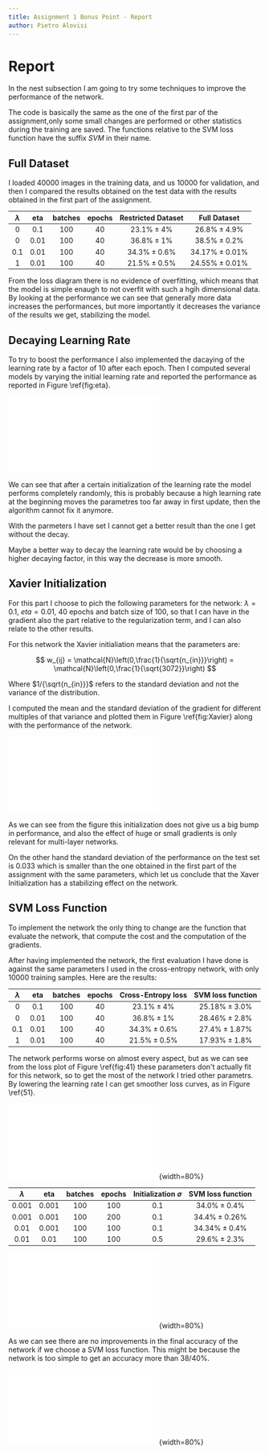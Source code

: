 ```yaml
---
title: Assignment 1 Bonus Point - Report
author: Pietro Alovisi
---
```


# Report

In the nest subsection I am going to try some techniques to improve the performance of the network.

The code is basically the same as the one of the first par of the assignment,only some small changes are performed or other statistics during the training are saved. The functions relative to the SVM loss function have the suffix *SVM* in their name.

## Full Dataset

I loaded 40000 images in the training data, and us 10000 for validation, and then I compared the results obtained on the test data with the results obtained in the first part of the assignment. 

| $\lambda$ | eta | batches | epochs | Restricted Dataset | Full Dataset     |
|:---------:|:---:|:-------:|:------:|:------------------:|:----------------:|
|     0     | 0.1 |   100   |   40   |$23.1\%  \pm 4\%$   |$26.8\%  \pm 4.9\%$ |
|     0     | 0.01|   100   |   40   |$36.8\%  \pm 1\%$   |$38.5\%  \pm 0.2\%$   |
|     0.1   | 0.01 |   100  |   40   |$34.3\%  \pm 0.6\%$ |$34.17\%  \pm 0.01\%$ |
|     1     | 0.01 |   100  |   40   |$21.5\%  \pm 0.5\%$ |$24.55\%  \pm 0.01\%$ |

From the loss diagram there is no evidence of overfitting, which means that the model is simple enaugh to not overfit with such a hgih dimensional data. By looking at the performance we can see that generally more data increases the performances, but more importantly it decreases the variance of the results we get, stabilizing the model.


## Decaying Learning Rate

To try to boost the performance I also implemented the dacaying of the learning rate by a factor of 10 after each epoch. Then I computed several models by varying the initial learning rate and reported the performance as reported in Figure \ref{fig:eta}.


![Performance and its standard deviation related to the starting learning rate.\label{fig:eta}. Parameters used are $\lambda=0$, size of a batch is 100, and 40 epochs](../Result_Pics/eta.pdf)

We can see that after a certain initialization of the learning rate the model performs completely randomly, this is probably because a high learning rate at the beginning moves the parametres too far away in first update, then the algorithm cannot fix it anymore.

With the parmeters I have set I cannot get a better result than the one I get without the decay.

Maybe a better way to decay the learning rate would be by choosing a higher decaying factor, in this way the decrease is more smooth.


## Xavier Initialization


For this part I choose to pich the following parameters for the network: $\lambda = 0.1$, $eta=0.01$, 40 epochs and batch size of 100, so that I can have in the gradient also the part relative to the regularization term, and I can also relate to the other results.

For this network the Xavier initialiation means that the parameters are:

$$
w_{ij} = \mathcal{N}\left(0,\frac{1}{\sqrt{n_{in}}}\right) = \mathcal{N}\left(0,\frac{1}{\sqrt{3072}}\right) 
$$

Where $1/{\sqrt{n_{in}}}$ refers to the standard deviation and not the variance of the distribution.

I computed the mean and the standard deviation of the gradient for different multiples of that variance and plotted them in Figure \ref{fig:Xavier} along with the performance of the network.

![Distribution of the gradients and performance of the network as multiple of the Xavier initialization's standard deviation\label{fig:Xavier}.](../Result_Pics/Xavier.pdf)

As we can see from the figure this initialization does not give us a big bump in performance, and also the effect of huge or small gradients is only relevant for multi-layer networks.

On the other hand the standard deviation of the performance on the test set is $0.033$ which is smaller than the one obtained in the first part of the assignment with the same parameters, which let us conclude that the Xaver Initialization has a stabilizing effect on the network.


## SVM Loss Function

To implement the network the only thing to change are the function that evaluate the network, that compute the cost and the computation of the gradients.


After having implemented the network, the first evaluation I have done is against the same parameters I used in the cross-entropy network, with only 10000 training samples. Here are the results:

| $\lambda$ | eta | batches | epochs | Cross-Entropy loss | SVM loss function    |
|:---------:|:---:|:-------:|:------:|:------------------:|:--------------------:|
|     0     | 0.1 |   100   |   40   |$23.1\%  \pm 4\%$   |$25.18\%  \pm 3.0\%$  |
|     0     | 0.01|   100   |   40   |$36.8\%  \pm 1\%$   |$28.46\%  \pm 2.8\%$  |
|     0.1   | 0.01 |   100  |   40   |$34.3\%  \pm 0.6\%$ |$27.4\%  \pm 1.87\%$ |
|     1     | 0.01 |   100  |   40   |$21.5\%  \pm 0.5\%$ |$17.93\%  \pm 1.8\%$ |

The network performs worse on almost every aspect, but as we can see from the loss plot of Figure \ref{fig:41} these parameters don't actually fit for this network, so to get the most of the network I tried other parametrs. By lowering the learning rate I can get smoother loss curves, as in Figure \ref{51}.

![Loss function for the fourth set of parameter in the table.\label{fig:41}](../Result_Pics/41.pdf){width=80%}

| $\lambda$ | eta | batches | epochs | Initialization $\sigma$ | SVM loss function    |
|:---------:|:---:|:-------:|:------:|:------------------:|:--------------------:|
|   0.001   | 0.001 |   100   |   100|		$0.1$     |$34.0\%  \pm 0.4\%$  |
|   0.001   | 0.001 |   100   |   200|		$0.1$     |$34.4\%  \pm 0.26\%$  |
|   0.01   | 0.001 |   100   |   100|		$0.1$     |$34.34\%  \pm 0.4\%$  |
|   0.01   | 0.01 |   100   |   100|		$0.5$     |$29.6\%  \pm 2.3\%$  |

![Loss function for SVM loss function with $eta=0.001$.\label{fig:51}](../Result_Pics/51.pdf){width=80%}

As we can see there are no improvements in the final accuracy of the network if we choose a SVM loss function. This might be because the network is too simple to get an accuracy more than $38/40\%$.


![Learned representation by the network with the SVM loss function.\label{fig:62}](../Result_Pics/62.pdf){width=80%}

